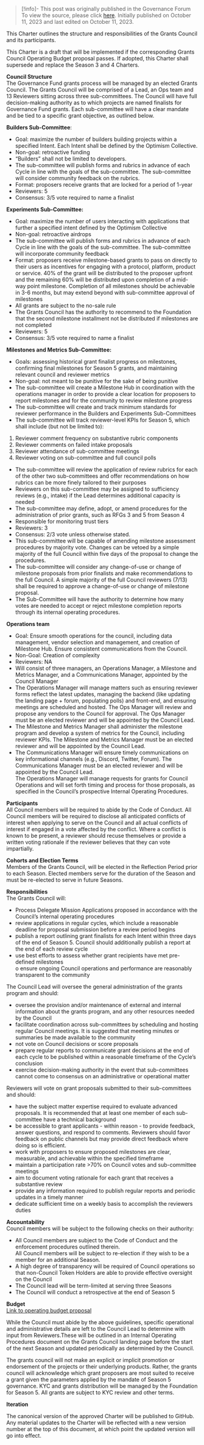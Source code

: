 > [!info]- This post was originally published in the Governance Forum
> To view the source, please click [here](https://gov.optimism.io/t/draft-proposed-grants-council-charter-season-5/6942/1). Initially published on October 11, 2023 and last edited on October 11, 2023.

<span class="notvisible"></span>
This Charter outlines the structure and responsibilities of the Grants Council and its participants.

This Charter is a draft that will be implemented if the corresponding Grants Council Operating Budget proposal passes. If adopted, this Charter shall supersede and replace the Season 3 and 4 Charters.

**Council Structure**  
The Governance Fund grants process will be managed by an elected Grants Council. The Grants Council will be comprised of a Lead, an Ops team and 13 Reviewers sitting across three sub-committees. The Council will have full decision-making authority as to which projects are named finalists for Governance Fund grants. Each sub-committee will have a clear mandate and be tied to a specific grant objective, as outlined below.

**Builders Sub-Committee**:

- Goal: maximize the number of builders building projects within a specified Intent. Each Intent shall be defined by the Optimism Collective.
- Non-goal: retroactive funding
- “Builders” shall not be limited to developers.
- The sub-committee will publish forms and rubrics in advance of each Cycle in line with the goals of the sub-committee. The sub-committee will consider community feedback on the rubrics.
- Format: proposers receive grants that are locked for a period of 1-year
- Reviewers: 5
- Consensus: 3/5 vote required to name a finalist

**Experiments Sub-Committee:**

- Goal: maximize the number of users interacting with applications that further a specified intent defined by the Optimism Collective
- Non-goal: retroactive airdrops
- The sub-committee will publish forms and rubrics in advance of each Cycle in line with the goals of the sub-committee. The sub-committee will incorporate community feedback
- Format: proposers receive milestone-based grants to pass on directly to their users as incentives for engaging with a protocol, platform, product or service. 40% of the grant will be distributed to the proposer upfront and the remaining 60% will be distributed upon completion of a mid-way point milestone. Completion of all milestones should be achievable in 3-6 months, but may extend beyond with sub-committee approval of milestones
- All grants are subject to the no-sale rule
- The Grants Council has the authority to recommend to the Foundation that the second milestone installment not be distributed if milestones are not completed
- Reviewers: 5
- Consensus: 3/5 vote required to name a finalist

**Milestones and Metrics Sub-Committee:**

- Goals: assessing historical grant finalist progress on milestones, confirming final milestones for Season 5 grants, and maintaining relevant council and reviewer metrics
- Non-goal: not meant to be punitive for the sake of being punitive
- The sub-committee will create a Milestone Hub in coordination with the operations manager in order to provide a clear location for proposers to report milestones and for the community to review milestone progress
- The sub-committee will create and track minimum standards for reviewer performance in the Builders and Experiments Sub-Committees
- The sub-committee will track reviewer-level KPIs for Season 5, which shall include (but not be limited to):

1. Reviewer comment frequency on substantive rubric components
2. Reviewer comments on failed intake proposals
3. Reviewer attendance of sub-committee meetings
4. Reviewer voting on sub-committee and full council polls

- The sub-committee will review the application of review rubrics for each of the other two sub-committees and offer recommendations on how rubrics can be more finely tailored to their purposes
- Reviewers on this sub-committee may be assigned to sufficiency reviews (e.g., intake) if the Lead determines additional capacity is needed
- The sub-committee may define, adopt, or amend procedures for the administration of prior grants, such as RFGs 3 and 5 from Season 4
- Responsible for monitoring trust tiers
- Reviewers: 3
- Consensus: 2/3 vote unless otherwise stated.
- This sub-committee will be capable of amending milestone assessment procedures by majority vote. Changes can be vetoed by a simple majority of the full Council within five days of the proposal to change the procedures.
- The sub-committee will consider any change-of-use or change of milestone proposals from prior finalists and make recommendations to the full Council. A simple majority of the full Council reviewers (7/13) shall be required to approve a change-of-use or change of milestone proposal.
- The Sub-Committee will have the authority to determine how many votes are needed to accept or reject milestone completion reports through its internal operating procedures.

**Operations team**

- Goal: Ensure smooth operations for the council, including data management, vendor selection and management, and creation of Milestone Hub. Ensure consistent communications from the Council.
- Non-Goal: Creation of complexity
- Reviewers: NA
- Will consist of three managers, an Operations Manager, a Milestone and Metrics Manager, and a Communications Manager, appointed by the Council Manager
- The Operations Manager will manage matters such as ensuring reviewer forms reflect the latest updates, managing the backend (like updating the landing page + forum, populating polls) and front-end, and ensuring meetings are scheduled and hosted. The Ops Manager will review and propose any vendors to the Council for approval. The Ops Manager must be an elected reviewer and will be appointed by the Council Lead.
- The Milestone and Metrics Manager shall administer the milestone program and develop a system of metrics for the Council, including reviewer KPIs. The Milestone and Metrics Manager must be an elected reviewer and will be appointed by the Council Lead.
- The Communications Manager will ensure timely communications on key informational channels (e.g., Discord, Twitter, Forum). The Communications Manager must be an elected reviewer and will be appointed by the Council Lead.  
    The Operations Manager will manage requests for grants for Council Operations and will set forth timing and process for those proposals, as specified in the Council’s prospective Internal Operating Procedures.

**Participants**  
All Council members will be required to abide by the Code of Conduct. All Council members will be required to disclose all anticipated conflicts of interest when applying to serve on the Council and all actual conflicts of interest if engaged in a vote affected by the conflict. Where a conflict is known to be present, a reviewer should recuse themselves or provide a written voting rationale if the reviewer believes that they can vote impartially.

**Cohorts and Election Terms**  
Members of the Grants Council, will be elected in the Reflection Period prior to each Season. Elected members serve for the duration of the Season and must be re-elected to serve in future Seasons.

**Responsibilities**  
The Grants Council will:

- Process Delegate Mission Applications proposed in accordance with the Council’s internal operating procedures
- review applications in regular cycles, which include a reasonable deadline for proposal submission before a review period begins
- publish a report outlining grant finalists for each Intent within three days of the end of Season 5. Council should additionally publish a report at the end of each review cycle
- use best efforts to assess whether grant recipients have met pre-defined milestones  
    o ensure ongoing Council operations and performance are reasonably transparent to the community

The Council Lead will oversee the general administration of the grants program and should:

- oversee the provision and/or maintenance of external and internal information about the grants program, and any other resources needed by the Council
- facilitate coordination across sub-committees by scheduling and hosting regular Council meetings. It is suggested that meeting minutes or summaries be made available to the community
- not vote on Council decisions or score proposals
- prepare regular reports to communicate grant decisions at the end of each cycle to be published within a reasonable timeframe of the Cycle’s conclusion
- exercise decision-making authority in the event that sub-committees cannot come to consensus on an administrative or operational matter

Reviewers will vote on grant proposals submitted to their sub-committees and should:

- have the subject matter expertise required to evaluate advanced proposals. It is recommended that at least one member of each sub-committee have a technical background
- be accessible to grant applicants - within reason - to provide feedback, answer questions, and respond to comments. Reviewers should favor feedback on public channels but may provide direct feedback where doing so is efficient.
- work with proposers to ensure proposed milestones are clear, measurable, and achievable within the specified timeframe
- maintain a participation rate >70% on Council votes and sub-committee meetings
- aim to document voting rationale for each grant that receives a substantive review
- provide any information required to publish regular reports and periodic updates in a timely manner
- dedicate sufficient time on a weekly basis to accomplish the reviewers duties

**Accountability**  
Council members will be subject to the following checks on their authority:

- All Council members are subject to the Code of Conduct and the enforcement procedures outlined therein.  
    All Council members will be subject to re-election if they wish to be a member for an additional Season.
- A high degree of transparency will be required of Council operations so that non-Council Token Holders are able to provide effective oversight on the Council
- The Council lead will be term-limited at serving three Seasons
- The Council will conduct a retrospective at the end of Season 5

**Budget**  
[Link to operating budget proposal](https://gov.optimism.io/t/draft-season-5-grants-council-operating-budget/6941)

While the Council must abide by the above guidelines, specific operational and administrative details are left to the Council Lead to determine with input from Reviewers.These will be outlined in an Internal Operating Procedures document on the Grants Council landing page before the start of the next Season and updated periodically as determined by the Council.

The grants council will not make an explicit or implicit promotion or endorsement of the projects or their underlying products. Rather, the grants council will acknowledge which grant proposers are most suited to receive a grant given the parameters applied by the mandate of Season 5 governance. KYC and grants distribution will be managed by the Foundation for Season 5. All grants are subject to KYC review and other terms.

**Iteration**

The canonical version of the approved Charter will be published to GitHub. Any material updates to the Charter will be reflected with a new version number at the top of this document, at which point the updated version will go into effect.
